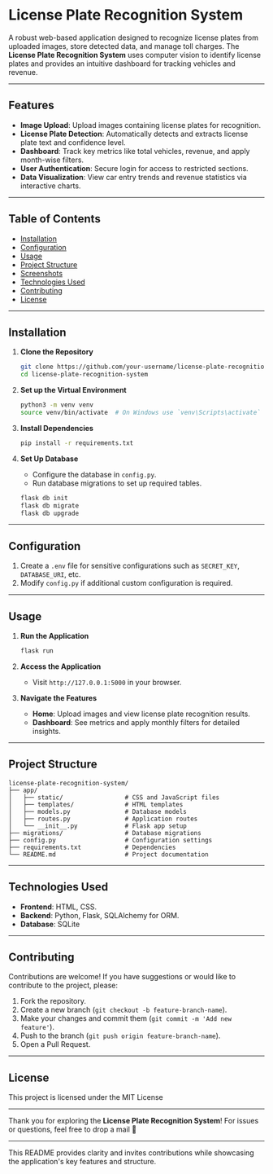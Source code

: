 # License Plate Recognition System

A robust web-based application designed to recognize license plates from uploaded images, store detected data, and manage toll charges. The **License Plate Recognition System** uses computer vision to identify license plates and provides an intuitive dashboard for tracking vehicles and revenue.


---

## Features

- **Image Upload**: Upload images containing license plates for recognition.
- **License Plate Detection**: Automatically detects and extracts license plate text and confidence level.
- **Dashboard**: Track key metrics like total vehicles, revenue, and apply month-wise filters.
- **User Authentication**: Secure login for access to restricted sections.
- **Data Visualization**: View car entry trends and revenue statistics via interactive charts.

---

## Table of Contents

- [Installation](#installation)
- [Configuration](#configuration)
- [Usage](#usage)
- [Project Structure](#project-structure)
- [Screenshots](#screenshots)
- [Technologies Used](#technologies-used)
- [Contributing](#contributing)
- [License](#license)

---

## Installation

1. **Clone the Repository**
    ```bash
    git clone https://github.com/your-username/license-plate-recognition-system.git
    cd license-plate-recognition-system
    ```

2. **Set up the Virtual Environment**
    ```bash
    python3 -m venv venv
    source venv/bin/activate  # On Windows use `venv\Scripts\activate`
    ```

3. **Install Dependencies**
    ```bash
    pip install -r requirements.txt
    ```

4. **Set Up Database**
    - Configure the database in `config.py`.
    - Run database migrations to set up required tables.

    ```bash
    flask db init
    flask db migrate
    flask db upgrade
    ```

---

## Configuration

1. Create a `.env` file for sensitive configurations such as `SECRET_KEY`, `DATABASE_URI`, etc.
2. Modify `config.py` if additional custom configuration is required.

---

## Usage

1. **Run the Application**
    ```bash
    flask run
    ```

2. **Access the Application**
   - Visit `http://127.0.0.1:5000` in your browser.

3. **Navigate the Features**
   - **Home**: Upload images and view license plate recognition results.
   - **Dashboard**: See metrics and apply monthly filters for detailed insights.

---

## Project Structure

```plaintext
license-plate-recognition-system/
├── app/
│   ├── static/                 # CSS and JavaScript files
│   ├── templates/              # HTML templates
│   ├── models.py               # Database models
│   ├── routes.py               # Application routes
│   └── __init__.py             # Flask app setup
├── migrations/                 # Database migrations
├── config.py                   # Configuration settings
├── requirements.txt            # Dependencies
└── README.md                   # Project documentation
```

---

## Technologies Used

- **Frontend**: HTML, CSS.
- **Backend**: Python, Flask, SQLAlchemy for ORM.
- **Database**: SQLite 

---

## Contributing

Contributions are welcome! If you have suggestions or would like to contribute to the project, please:

1. Fork the repository.
2. Create a new branch (`git checkout -b feature-branch-name`).
3. Make your changes and commit them (`git commit -m 'Add new feature'`).
4. Push to the branch (`git push origin feature-branch-name`).
5. Open a Pull Request.

---

## License

This project is licensed under the MIT License

---

Thank you for exploring the **License Plate Recognition System**! For issues or questions, feel free to drop a mail 📩 

--- 

This README provides clarity and invites contributions while showcasing the application's key features and structure.
